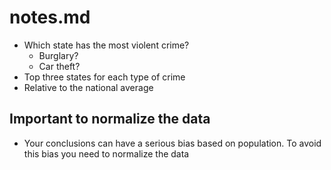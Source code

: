 # notes.md

- Which state has the most violent crime?
    - Burglary?
    - Car theft?
- Top three states for each type of crime
- Relative to the national average

## Important to normalize the data

- Your conclusions can have a serious bias based on population.
To avoid this bias you need to normalize the data
